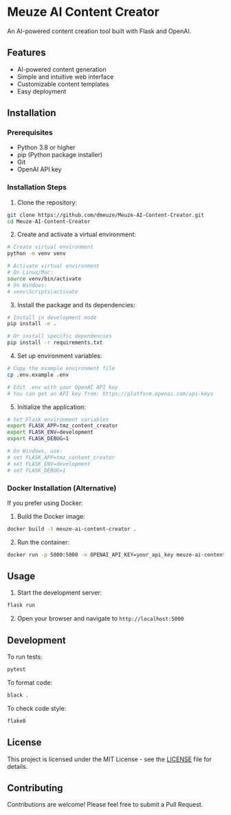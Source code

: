 # Meuze AI Content Creator

An AI-powered content creation tool built with Flask and OpenAI.

## Features

- AI-powered content generation
- Simple and intuitive web interface
- Customizable content templates
- Easy deployment

## Installation

### Prerequisites

- Python 3.8 or higher
- pip (Python package installer)
- Git
- OpenAI API key

### Installation Steps

1. Clone the repository:
```bash
git clone https://github.com/dmeuze/Meuze-AI-Content-Creator.git
cd Meuze-AI-Content-Creator
```

2. Create and activate a virtual environment:
```bash
# Create virtual environment
python -m venv venv

# Activate virtual environment
# On Linux/Mac:
source venv/bin/activate
# On Windows:
# venv\Scripts\activate
```

3. Install the package and its dependencies:
```bash
# Install in development mode
pip install -e .

# Or install specific dependencies
pip install -r requirements.txt
```

4. Set up environment variables:
```bash
# Copy the example environment file
cp .env.example .env

# Edit .env with your OpenAI API key
# You can get an API key from: https://platform.openai.com/api-keys
```

5. Initialize the application:
```bash
# Set Flask environment variables
export FLASK_APP=tmz_content_creator
export FLASK_ENV=development
export FLASK_DEBUG=1

# On Windows, use:
# set FLASK_APP=tmz_content_creator
# set FLASK_ENV=development
# set FLASK_DEBUG=1
```

### Docker Installation (Alternative)

If you prefer using Docker:

1. Build the Docker image:
```bash
docker build -t meuze-ai-content-creator .
```

2. Run the container:
```bash
docker run -p 5000:5000 -e OPENAI_API_KEY=your_api_key meuze-ai-content-creator
```

## Usage

1. Start the development server:
```bash
flask run
```

2. Open your browser and navigate to `http://localhost:5000`

## Development

To run tests:
```bash
pytest
```

To format code:
```bash
black .
```

To check code style:
```bash
flake8
```

## License

This project is licensed under the MIT License - see the [LICENSE](LICENSE) file for details.

## Contributing

Contributions are welcome! Please feel free to submit a Pull Request. 